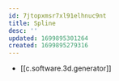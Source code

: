 ```yaml
---
id: 7jtopxmsr7xl91elhnuc9nt
title: Spline
desc: ''
updated: 1699895301264
created: 1699895279316
---
```


- [[c.software.3d.generator]]